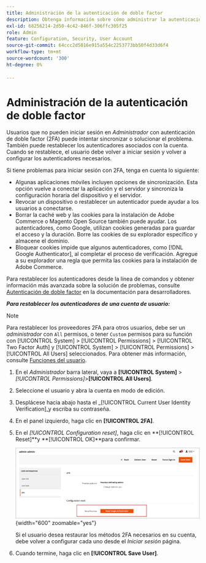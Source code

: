```yaml
---
title: Administración de la autenticación de doble factor
description: Obtenga información sobre cómo administrar la autenticación de doble factor y restablecer los autenticadores para los usuarios administradores.
exl-id: 68256214-2d50-4c42-846f-306ffc305f25
role: Admin
feature: Configuration, Security, User Account
source-git-commit: 64ccc2d5016e915a554c2253773bb50f4d33d6f4
workflow-type: tm+mt
source-wordcount: '300'
ht-degree: 0%

---
```


# Administración de la autenticación de doble factor

Usuarios que no pueden iniciar sesión en _Administrador_ con autenticación de doble factor (2FA) puede intentar sincronizar o solucionar el problema. También puede restablecer los autenticadores asociados con la cuenta. Cuando se restablece, el usuario debe volver a iniciar sesión y volver a configurar los autenticadores necesarios.

Si tiene problemas para iniciar sesión con 2FA, tenga en cuenta lo siguiente:

- Algunas aplicaciones móviles incluyen opciones de sincronización. Esta opción vuelve a conectar la aplicación y el servidor y sincroniza la configuración horaria del dispositivo y el servidor.
- Revocar un dispositivo o restablecer un autenticador puede ayudar a los usuarios a conectarse.
- Borrar la caché web y las cookies para la instalación de Adobe Commerce o Magento Open Source también puede ayudar. Los autenticadores, como Google, utilizan cookies generadas para guardar el acceso y la duración. Borre las cookies de su explorador específico y almacene el dominio.
- Bloquear cookies impide que algunos autenticadores, como [!DNL Google Authenticator], al completar el proceso de verificación. Agregue a su explorador una regla que permita las cookies para la instalación de Adobe Commerce.

Para restablecer los autenticadores desde la línea de comandos y obtener información más avanzada sobre la solución de problemas, consulte [Autenticación de doble factor](https://developer.adobe.com/commerce/testing/functional-testing-framework/two-factor-authentication/) en la documentación para desarrolladores.

**_Para restablecer los autenticadores de una cuenta de usuario:_**

>[!NOTE]
>
>Para restablecer los proveedores 2FA para otros usuarios, debe ser un _administrador_ con `All` permisos, o tener `Custom` permisos para su función con [!UICONTROL System] > [!UICONTROL Permissions] > [!UICONTROL Two Factor Auth] y [!UICONTROL System] > [!UICONTROL Permissions] > [!UICONTROL All Users] seleccionados. Para obtener más información, consulte [Funciones del usuario](permissions-user-roles.md).

1. En el _Administrador_ barra lateral, vaya a **[!UICONTROL System]** > _[!UICONTROL Permissions]_>**[!UICONTROL All Users]**.

1. Seleccione el usuario y abra la cuenta en modo de edición.

1. Desplácese hacia abajo hasta el _[!UICONTROL Current User Identity Verification]_y escriba su contraseña.

1. En el panel izquierdo, haga clic en **[!UICONTROL 2FA]**.

1. En el _[!UICONTROL Configuration reset]_, haga clic en **[!UICONTROL Reset]**y **[!UICONTROL OK]**para confirmar.

   ![Cuenta de usuario: habilitar 2FA](./assets/admin-2fa-config-reset-providers.png){width="600" zoomable="yes"}

   Si el usuario desea restaurar los métodos 2FA necesarios en su cuenta, debe volver a configurar cada uno desde el _Iniciar sesión_ página.

1. Cuando termine, haga clic en **[!UICONTROL Save User]**.
